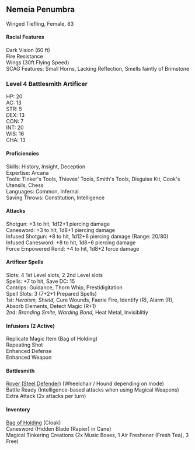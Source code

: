 ## Nemeia Penumbra
Winged Tiefling, Female, 83 

#### Racial Features
Dark Vision (60 ft) \
Fire Resistance \
Wings (30ft Flying Speed) \
SCAG Features: Small Horns, Lacking Reflection, Smells faintly of Brimstone

### Level 4 Battlesmith Artificer
HP: 20 \
AC: 13 \
STR: 5 \
DEX: 13 \
CON: 7 \
INT: 20 \
WIS: 16 \
CHA: 13

#### Proficiencies 
Skills: History, Insight, Deception \
Expertise: Arcana \
Tools: Tinker's Tools, Thieves' Tools, Smith's Tools, Disguise Kit, Cook's Utensils, Chess \
Languages: Common, Infernal \
Saving Throws: Constitution, Intelligence 

#### Attacks
Shotgun: +3 to hit, 1d12+1 piercing damage \
Canesword: +3 to hit, 1d8+1 piercing damage \
Infused Shotgun: +8 to hit, 1d12+6 piercing damage (Range: 20/80) \
Infused Canesword: +8 to hit, 1d8+6 piercing damage \
Force Empowered Rend: +4 to hit, 1d8+2 force damage

#### Artificer Spells
Slots: 4 1st Level slots, 2 2nd Level slots \
Spells: +7 to hit, Save DC: 15 \
Cantrips: Guidance, Thorn Whip, Prestidigitation \
Spell Slots: 3 (7+2+1 Prepared Spells) \
1st: *Heroism, Shield,* Cure Wounds, Faerie Fire, Identify (R), Alarm (R), Absorb Elements, Detect Magic (R+1) \
2nd: *Branding Smite, Warding Bond,* Heat Metal, Invisiblitiy

#### Infusions (2 Active)
Replicate Magic Item (Bag of Holding) \
Repeating Shot \
Enhanced Defense \
Enhanced Weapon 

#### Battlesmith
[Rover (Steel Defender)](https://github.com/DestinyVolt/D-D/blob/master/Penumbra/Rover.md) (Wheelchair / Hound depending on mode) \
Battle Ready (Intelligence-based attacks when using Magical Weapons) \
Extra Attack (2x attacks per turn)

#### Inventory
[Bag of Holding](google.com) (Cloak) \
Canesword (Hidden Blade (Rapier) in Cane) \
Magical Tinkering Creations (2x Music Boxes, 1 Air Freshener (Fresh Tea), 3 Free) 
